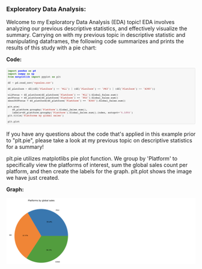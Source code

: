 ### Exploratory Data Analysis:

Welcome to my Exploratory Data Analysis (EDA) topic! EDA involves analyzing our previous descriptive statistics, and effectively visualize the summary. 
Carrying on with my previous topic in descriptive statistic and manipulating dataframes, the following code summarizes and prints the results of this study with a pie chart:

**Code:**

<img src="EDA1.png" width="700"/>  

If you have any questions about the code that's applied in this example prior to "plt.pie", please take a look at my previous topic on descriptive statistics for a summary!

plt.pie utilizes matplotlibs pie plot function. We group by 'Platform' to specifically view the platforms of interest, sum the global sales count per platform, and then create the labels for the graph. plt.plot shows the image we have just created. 

**Graph:**

<img src="EDA2.png" width="700"/>  


